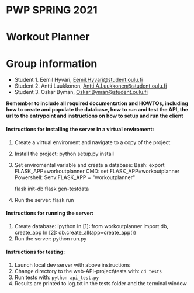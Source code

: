 # PWP SPRING 2021
# Workout Planner
# Group information
* Student 1. Eemil Hyväri, Eemil.Hyvari@student.oulu.fi
* Student 2. Antti Luukkonen, Antti.A.Luukkonen@student.oulu.fi
* Student 3. Oskar Byman, Oskar.Byman@student.oulu.fi

__Remember to include all required documentation and HOWTOs, including how to create and populate the database, how to run and test the API, the url to the entrypoint and instructions on how to setup and run the client__

#### Instructions for installing the server in a virtual enviroment:
1. Create a virtual enviroment and navigate to a copy of the project
2. Install the project:
    python setup.py install
3. Set enviromental variable and create a database:
    Bash:
        export FLASK_APP=workoutplanner
    CMD:
        set FLASK_APP=workoutplanner
    Powershell:
        $env:FLASK_APP = "workoutplanner"

    flask init-db
    flask gen-testdata
4. Run the server:
    flask run

#### Instructions for running the server:
1. Create database:
    ipython
    In [1]: from workoutplanner import db, create_app
    In [2]: db.create_all(app=create_app())
2. Run the server:
    python run.py

#### Instructions for testing:
1. Launch local dev server with above instructions
2. Change directory to the web-API-project\tests with: `cd tests`
3. Run tests with: `python api_test.py`
4. Results are printed to log.txt in the tests folder and the terminal window
